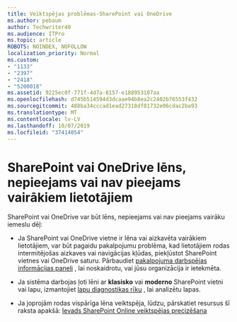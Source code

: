 ```yaml
---
title: Veiktspējas problēmas-SharePoint vai OneDrive
ms.author: pebaum
author: Techwriter40
ms.audience: ITPro
ms.topic: article
ROBOTS: NOINDEX, NOFOLLOW
localization_priority: Normal
ms.custom:
- "1133"
- "2397"
- "2418"
- "5200018"
ms.assetid: 9225ec0f-771f-4d7a-8157-e188953107aa
ms.openlocfilehash: d745b514594d3dcaae94b8ea2c2402b76553f432
ms.sourcegitcommit: 488ba34cccad1ead27318df01732e06cdac2ba93
ms.translationtype: MT
ms.contentlocale: lv-LV
ms.lasthandoff: 10/07/2019
ms.locfileid: "37414054"
---
```

# <a name="sharepoint-or-onedrive-slow-inaccessible-or-unavailable-for-multiple-users"></a>SharePoint vai OneDrive lēns, nepieejams vai nav pieejams vairākiem lietotājiem

SharePoint vai OneDrive var būt lēns, nepieejams vai nav pieejams vairāku iemeslu dēļ:
  
- Ja SharePoint vai OneDrive vietne ir lēna vai aizkavēta vairākiem lietotājiem, var būt pagaidu pakalpojumu problēma, kad lietotājiem rodas intermitējošas aizkaves vai navigācijas kļūdas, piekļūstot SharePoint vietnes vai OneDrive saturu. Pārbaudiet [pakalpojuma darbspējas informācijas paneli](https://admin.microsoft.com/AdminPortal/Home#/servicehealth) , lai noskaidrotu, vai jūsu organizācija ir ietekmēta.
  
- Ja sistēma darbojas ļoti lēni ar **klasisko** vai **moderno** SharePoint vietni vai lapu, izmantojiet [lapu diagnostikas rīku](https://aka.ms/perftool) , lai analizētu lapas.
  
- Ja joprojām rodas vispārīga lēna veiktspēja, lūdzu, pārskatiet resursus šī raksta apakšā: [Ievads SharePoint Online veiktspējas precizēšana](https://go.microsoft.com/fwlink/?linkid=2024334)
  